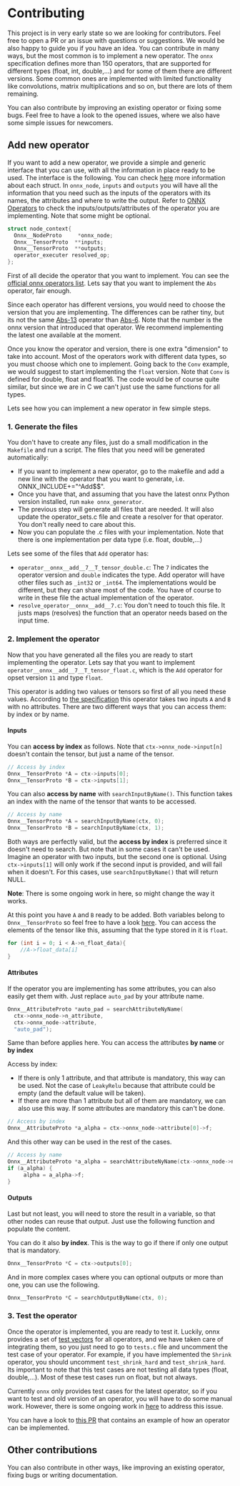 # Contributing
This project is in very early state so we are looking for contributors. Feel free to open a PR or an issue with questions or suggestions. We would be also happy to guide you if you have an idea. You can contribute in many ways, but the most common is to implement a new operator. The `onnx` specification defines more than 150 operators, that are supported for different types (float, int, double,...) and for some of them there are different versions. Some common ones are implemented with limited functionality like convolutions, matrix multiplications and so on, but there are lots of them remaining.

You can also contribute by improving an existing operator or fixing some bugs. Feel free to have a look to the opened issues, where we also have some simple issues for newcomers.

## Add new operator

If you want to add a new operator, we provide a simple and generic interface that you can use, with all the information in place ready to be used. The interface is the following. You can check [here](https://github.com/alrevuelta/cONNXr/blob/master/doc/01_Documentation.md#types-and-structures) more information about each struct. In `onnx_node`, `inputs` and `outputs` you will have all the information that you need such as the inputs of the operators with its names, the attributes and where to write the output. Refer to [ONNX Operators](https://github.com/onnx/onnx/blob/master/docs/Operators.md) to check the inputs/outputs/attributes of the operator you are implementing. Note that some might be optional.
```c
struct node_context{
  Onnx__NodeProto     *onnx_node;
  Onnx__TensorProto  **inputs;
  Onnx__TensorProto  **outputs;
  operator_executer resolved_op;
};
```

First of all decide the operator that you want to implement. You can see the [official onnx operators list](https://github.com/onnx/onnx/blob/master/docs/Operators.md). Lets say that you want to implement the `Abs` operator, fair enough.

Since each operator has different versions, you would need to choose the version that you are implementing. The differences can be rather tiny, but its not the same [Abs-13](https://github.com/onnx/onnx/blob/master/docs/Changelog.md#Abs-13) operator than [Abs-6](https://github.com/onnx/onnx/blob/master/docs/Changelog.md#Abs-6). Note that the number is the onnx version that introduced that operator. We recommend implementing the latest one available at the moment.

Once you know the operator and version, there is one extra "dimension" to take into account. Most of the operators work with different data types, so you must choose which one to implement. Going back to the `Conv` example, we would suggest to start implementing the `float` version. Note that `Conv` is defined for double, float and float16. The code would be of course quite similar, but since we are in C we can't just use the same functions for all types.

Lets see how you can implement a new operator in few simple steps.

### 1. Generate the files

You don't have to create any files, just do a small modification in the `Makefile` and run a script. The files that you need will be generated automatically:

* If you want to implement a new operator, go to the makefile and add a new line with the operator that you want to generate, i.e. ONNX_INCLUDE+="^Add$$".
* Once you have that, and assuming that you have the latest onnx Python version installed, run `make onnx_generator`.
* The previous step will generate all files that are needed. It will also update the operator_sets.c file and create a resolver for that operator. You don't really need to care about this.
* Now you can populate the .c files with your implementation. Note that there is one implementation per data type (i.e. float, double,...)

Lets see some of the files that `Add` operator has:

* `operator__onnx__add__7__T_tensor_double.c`: The `7` indicates the operator version and `double` indicates the type. Add operator will have other files such as `_int32` or `_int64`. The implementations would be different, but they can share most of the code. You have of course to write in these file the actual implementation of the operator.
* `resolve_operator__onnx__add__7.c`: You don't need to touch this file. It justs maps (resolves) the function that an operator needs based on the input time.


### 2. Implement the operator

Now that you have generated all the files you are ready to start implementing the operator. Lets say that you want to implement `operator__onnx__add__7__T_tensor_float.c`, which is the `Add` operator for opset version `11` and type `float`.

This operator is adding two values or tensors so first of all you need these values. According to [the specification](https://github.com/onnx/onnx/blob/master/docs/Operators.md#Add) this operator takes two inputs `A` and `B` with no attributes. There are two different ways that you can access them: by index or by name.


#### Inputs
You can **access by index** as follows. Note that `ctx->onnx_node->input[n]` doesn't contain the tensor, but just a name of the tensor.
```c
// Access by index
Onnx__TensorProto *A = ctx->inputs[0];
Onnx__TensorProto *B = ctx->inputs[1];
```

You can also **access by name** with `searchInputByName()`. This function takes an index with the name of the tensor that wants to be accessed.

```c
// Access by name
Onnx__TensorProto *A = searchInputByName(ctx, 0);
Onnx__TensorProto *B = searchInputByName(ctx, 1);
```

Both ways are perfectly valid, but the **access by index** is preferred since it doesn't need to search. But note that in some cases it can't be used. Imagine an operator with two inputs, but the second one is optional. Using `ctx->inputs[1]` will only work if the second input is provided, and will fail when it doesn't. For this cases, use `searchInputByName()` that will return NULL.

**Note**: There is some ongoing work in here, so might change the way it works.


At this point you have `A` and `B` ready to be added. Both variables belong to `Onnx__TensorProto` so feel free to have a look [here](https://github.com/alrevuelta/cONNXr/blob/master/doc/01_Documentation.md#types-and-structures). You can access the elements of the tensor like this, assuming that the type stored in it is `float`.

```c
for (int i = 0; i < A->n_float_data){
	//A->float_data[i]
}
```

#### Attributes
If the operator you are implementing has some attributes, you can also easily get them with. Just replace `auto_pad` by your attribute name.

```c
Onnx__AttributeProto *auto_pad = searchAttributeNyName(
  ctx->onnx_node->n_attribute,
  ctx->onnx_node->attribute,
  "auto_pad");
```

Same than before applies here. You can access the attributes **by name** or **by index**

Access by index:
* If there is only 1 attribute, and that attribute is mandatory, this way can be used. Not the case of `LeakyRelu` because that attribute could be empty (and the default value will be taken).
* If there are more than 1 attribute but all of them are mandatory, we can also use this way. If some attributes are mandatory this can't be done.
```c
// Access by index
Onnx__AttributeProto *a_alpha = ctx->onnx_node->attribute[0]->f;
```

And this other way can be used in the rest of the cases.
```c
// Access by name
Onnx__AttributeProto *a_alpha = searchAttributeNyName(ctx->onnx_node->n_attribute,ctx->onnx_node->attribute, "alpha");
if (a_alpha) {
     alpha = a_alpha->f;
}
``` 

#### Outputs
Last but not least, you will need to store the result in a variable, so that other nodes can reuse that output. Just use the following function and populate the content.

You can do it also **by index**. This is the way to go if there if only one output that is mandatory.
```c
Onnx__TensorProto *C = ctx->outputs[0];
```

And in more complex cases where you can optional outputs or more than one, you can use the following.
```c
Onnx__TensorProto *C = searchOutputByName(ctx, 0);
```

### 3. Test the operator

Once the operator is implemented, you are ready to test it. Luckily, onnx provides a set of [test vectors](https://github.com/onnx/onnx/tree/master/onnx/backend/test/data/node) for all operators, and we have taken care of integrating them, so you just need to go to `tests.c` file and uncomment the test case of your operator. For example, if you have implemented the `Shrink` operator, you should uncomment `test_shrink_hard` and `test_shrink_hard`. Its important to note that this test cases are not testing all data types (float, double,...). Most of these test cases run on float, but not always.

Currently `onnx` only provides test cases for the latest operator, so if you want to test and old version of an operator, you will have to do some manual work. However, there is some ongoing work in [here](https://github.com/onnx/onnx/issues/2912) to address this issue.

You can have a look to [this PR](https://github.com/alrevuelta/cONNXr/pull/43) that contains an example of how an operator can be implemented.

## Other contributions
You can also contribute in other ways, like improving an existing operator, fixing bugs or writing documentation.
